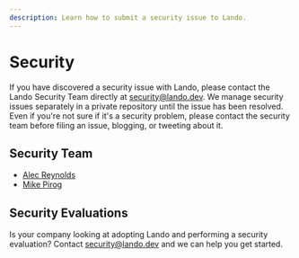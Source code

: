 ```yaml
---
description: Learn how to submit a security issue to Lando.
---
```


# Security

If you have discovered a security issue with Lando, please contact the Lando Security Team directly at
[security@lando.dev](mailto:security@lando.dev). We manage security issues separately in a private repository until the issue has been resolved.
Even if you're not sure if it's a security problem, please contact the security team before filing an issue, blogging, or
tweeting about it.

## Security Team

* [Alec Reynolds](https://github.com/reynoldsalec)
* [Mike Pirog](https://github.com/pirog)

## Security Evaluations

Is your company looking at adopting Lando and performing a security evaluation? Contact [security@lando.dev](mailto:security@lando.dev) and we can help you get started.
